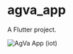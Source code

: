 # agva_app

A Flutter project.

![AgVa App (iot)](https://github.com/user-attachments/assets/19f16493-9173-437f-933e-8139ffe922c6)






